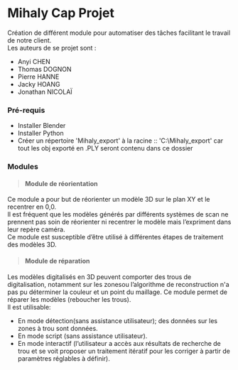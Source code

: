 # Mihaly Cap Projet
Création de différent module pour automatiser des tâches facilitant le travail de notre client. </br>
Les auteurs de se projet sont :
- Anyi CHEN </br>
- Thomas DOGNON </br>
- Pierre HANNE </br>
- Jacky HOANG </br>
- Jonathan NICOLAÏ </br>
### Pré-requis
- Installer Blender </br>
- Installer Python </br>
- Créer un répertoire 'Mihaly_export' à la racine :: 'C:\Mihaly_export' car tout les obj exporté en .PLY seront contenu dans ce dossier
### Modules
> #### Module de réorientation
Ce module a pour but de réorienter un modèle 3D sur le plan XY et le recentrer en 0,0. </br>
Il est fréquent que les modèles générés par différents systèmes de scan ne prennent pas soin de réorienter ni recentrer le modèle mais l’expriment dans leur repère caméra. </br>
Ce module est susceptible d’être utilisé à différentes étapes de traitement des modèles 3D. </br>

> #### Module de réparation
 Les modèles digitalisés en 3D peuvent comporter des trous de digitalisation, notamment sur les zonesou l’algorithme de reconstruction n'a pas pu déterminer la couleur et un point du maillage. Ce module permet de réparer les modèles (reboucher les trous). </br>
Il est utilisable:
- En mode détection(sans assistance utilisateur); des données sur les zones à trou sont données.
- En mode script (sans assistance utilisateur). 
- En mode interactif (l’utilisateur a accès aux résultats de recherche de trou et se voit proposer un traitement itératif pour les corriger à partir de paramètres réglables à définir).

